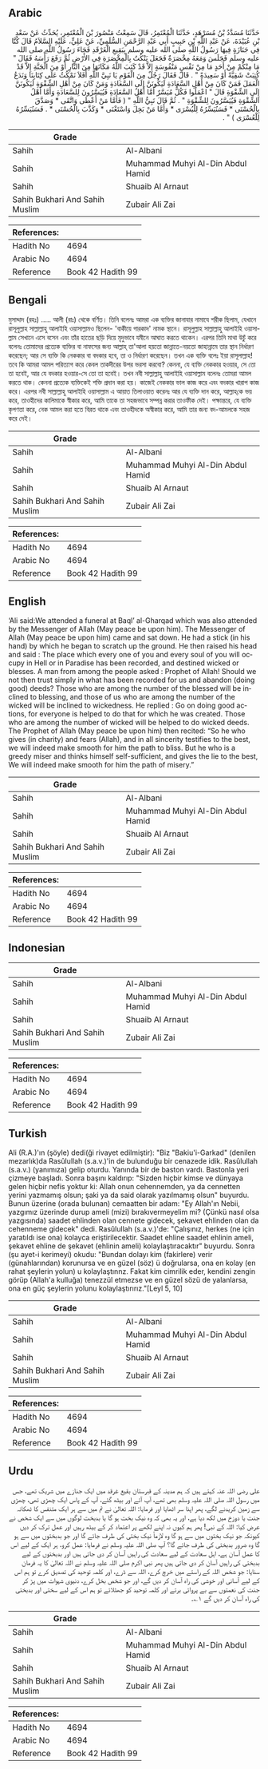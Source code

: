 ## Arabic


<div dir="rtl" lang="ar" style={{fontSize:'larger',backgroundColor:'#f8f9fa',padding:20}}>
حَدَّثَنَا مُسَدَّدُ بْنُ مُسَرْهَدٍ، حَدَّثَنَا الْمُعْتَمِرُ، قَالَ سَمِعْتُ مَنْصُورَ بْنَ الْمُعْتَمِرِ، يُحَدِّثُ عَنْ سَعْدِ بْنِ عُبَيْدَةَ، عَنْ عَبْدِ اللَّهِ بْنِ حَبِيبٍ أَبِي عَبْدِ الرَّحْمَنِ السُّلَمِيِّ، عَنْ عَلِيٍّ، عَلَيْهِ السَّلاَمُ قَالَ كُنَّا فِي جَنَازَةٍ فِيهَا رَسُولُ اللَّهِ صلى الله عليه وسلم بِبَقِيعِ الْغَرْقَدِ فَجَاءَ رَسُولُ اللَّهِ صلى الله عليه وسلم فَجَلَسَ وَمَعَهُ مِخْصَرَةٌ فَجَعَلَ يَنْكُتُ بِالْمِخْصَرَةِ فِي الأَرْضِ ثُمَّ رَفَعَ رَأْسَهُ فَقَالَ ‏"‏ مَا مِنْكُمْ مِنْ أَحَدٍ مَا مِنْ نَفْسٍ مَنْفُوسَةٍ إِلاَّ قَدْ كَتَبَ اللَّهُ مَكَانَهَا مِنَ النَّارِ أَوْ مِنَ الْجَنَّةِ إِلاَّ قَدْ كُتِبَتْ شَقِيَّةً أَوْ سَعِيدَةً ‏"‏ ‏.‏ قَالَ فَقَالَ رَجُلٌ مِنَ الْقَوْمِ يَا نَبِيَّ اللَّهِ أَفَلاَ نَمْكُثُ عَلَى كِتَابِنَا وَنَدَعُ الْعَمَلَ فَمَنْ كَانَ مِنْ أَهْلِ السَّعَادَةِ لَيَكُونَنَّ إِلَى السَّعَادَةِ وَمَنْ كَانَ مِنْ أَهْلِ الشِّقْوَةِ لَيَكُونَنَّ إِلَى الشِّقْوَةِ قَالَ ‏"‏ اعْمَلُوا فَكُلٌّ مُيَسَّرٌ أَمَّا أَهْلُ السَّعَادَةِ فَيُيَسَّرُونَ لِلسَّعَادَةِ وَأَمَّا أَهْلُ الشِّقْوَةِ فَيُيَسَّرُونَ لِلشِّقْوَةِ ‏"‏ ‏.‏ ثُمَّ قَالَ نَبِيُّ اللَّهِ ‏"‏ ‏(‏ فَأَمَّا مَنْ أَعْطَى وَاتَّقَى * وَصَدَّقَ بِالْحُسْنَى * فَسَنُيَسِّرُهُ لِلْيُسْرَى * وَأَمَّا مَنْ بَخِلَ وَاسْتَغْنَى * وَكَذَّبَ بِالْحُسْنَى * ‏.‏ فَسَنُيَسِّرُهُ لِلْعُسْرَى ‏)‏ ‏"‏ ‏.‏
</div>
<div style={{backgroundColor:'#f8f9fa',padding:20, marginBottom: 10}}><table> <thead> <tr> <th>Grade</th> <th></th> </tr> </thead> <tbody> <tr><td>Sahih</td><td>Al-Albani</td></tr><tr><td>Sahih</td><td>Muhammad Muhyi Al-Din Abdul Hamid</td></tr><tr><td>Sahih</td><td>Shuaib Al Arnaut</td></tr><tr><td>Sahih Bukhari And Sahih Muslim</td><td>Zubair Ali Zai</td></tr></tbody></table><table> <thead> <tr> <th>References:</th> <th></th> </tr> </thead> <tbody><tr><td>Hadith No</td><td>4694</td></tr><tr><td>Arabic No</td><td>4694</td></tr><tr><td>Reference</td><td>Book 42 Hadith 99</td></tr></tbody></table></div>

## Bengali


<div dir="ltr" lang="bn" style={{fontSize:'larger',backgroundColor:'#f8f9fa',padding:20}}>
মুসাদ্দাদ (রহঃ) ..... আলী (রাঃ) থেকে বর্ণিত। তিনি বলেনঃ আমরা এক ব্যক্তির জানাযার নামাযে শরীক ছিলাম, যেখানে রাসূলুল্লাহ সাল্লাল্লাহু আলাইহি ওয়াসাল্লামও ছিলেন- 'বাকীয়ে গারকাদ' নামক স্থানে। রাসূলুল্লাহ সাল্লাল্লাহু আলাইহি ওয়াসাল্লাম সেখানে এসে বসেন এবং তাঁর হাতের ছড়ি দিয়ে মৃদুভাবে যমীনে আঘাত করতে থাকেন। এরপর তিনি মাথা উচুঁ করে বলেনঃ তোমাদের প্রত্যেক ব্যক্তির বা নাফসের জন্য আল্লাহ্‌ তা'আলা হয়তো জান্নাতে-নয়তো জাহান্নামে তার স্থান নির্ধারণ করেছেন; আর সে ব্যক্তি কি নেককার বা বদকার হবে, তা ও নির্ধারণ করেছেন। তখন এক ব্যক্তি বলেঃ ইয়া রাসূলাল্লাহ! তবে কি আমরা আমল পরিত্যাগ করে কেবল তাকদীরের উপর ভরসা করবো? কেননা, যে ব্যক্তি নেককার হওয়ার, সে তো তা হবেই, আর যে বদকার হওয়ার-সে তো তা হবেই। তখন নবী সাল্লাল্লাহু আলাইহি ওয়াসাল্লাম বলেনঃ তোমরা আমল করতে থাক। কেননা প্রত্যেক ব্যক্তিকেই শক্তি প্রদান করা হয়। কাজেই নেককার ভাল কাজ করে এবং বদকার খারাপ কাজ করে। এরপর নবী সাল্লাল্লাহু আলাইহি ওয়াসাল্লাম এ আয়াত তিলাওয়াত করেনঃ আর যে ব্যক্তি দান করে, আল্লাহ্‌কে ভয় করে, তাওহীদের কালিমাকে স্বীকার করে, আমি তাকে তা সহজভাবে সম্পন্ন করার তাওফীক দেই। পক্ষান্তরে, যে ব্যক্তি কৃপণতা করে, নেক আমল করা হতে বিরত থাকে এবং তাওহীদকে অস্বীকার করে, আমি তার জন্য বদ-আমলকে সহজ করে দেই।
</div>
<div style={{backgroundColor:'#f8f9fa',padding:20, marginBottom: 10}}><table> <thead> <tr> <th>Grade</th> <th></th> </tr> </thead> <tbody> <tr><td>Sahih</td><td>Al-Albani</td></tr><tr><td>Sahih</td><td>Muhammad Muhyi Al-Din Abdul Hamid</td></tr><tr><td>Sahih</td><td>Shuaib Al Arnaut</td></tr><tr><td>Sahih Bukhari And Sahih Muslim</td><td>Zubair Ali Zai</td></tr></tbody></table><table> <thead> <tr> <th>References:</th> <th></th> </tr> </thead> <tbody><tr><td>Hadith No</td><td>4694</td></tr><tr><td>Arabic No</td><td>4694</td></tr><tr><td>Reference</td><td>Book 42 Hadith 99</td></tr></tbody></table></div>

## English


<div dir="ltr" lang="en" style={{fontSize:'larger',backgroundColor:'#f8f9fa',padding:20}}>
‘Ali said:We attended a funeral at Baql’ al-Gharqad which was also attended by the Messenger of Allah (May peace be upon him). The Messenger of Allah (May peace be upon him) came and sat down. He had a stick (in his hand) by which he began to scratch up the ground. He then raised his head and said : The place which every one of you and every soul of you will occupy in Hell or in Paradise has been recorded, and destined wicked or blesses. A man from among the people asked : Prophet of Allah! Should we not then trust simply in what has been recorded for us and abandon (doing good) deeds? Those who are among the number of the blessed will be inclined to blessing, and those of us who are among the number of the wicked will be inclined to wickedness. He replied : Go on doing good actions, for everyone is helped to do that for which he was created. Those who are among the number of wicked will be helped to do wicked deeds. The Prophet of Allah (May peace be upon him) then recited: “So he who gives (in charity) and fears (Allah), and in all sincerity testifies to the best, we will indeed make smooth for him the path to bliss. But he who is a greedy miser and thinks himself self-sufficient, and gives the lie to the best, We will indeed make smooth for him the path of misery.”
</div>
<div style={{backgroundColor:'#f8f9fa',padding:20, marginBottom: 10}}><table> <thead> <tr> <th>Grade</th> <th></th> </tr> </thead> <tbody> <tr><td>Sahih</td><td>Al-Albani</td></tr><tr><td>Sahih</td><td>Muhammad Muhyi Al-Din Abdul Hamid</td></tr><tr><td>Sahih</td><td>Shuaib Al Arnaut</td></tr><tr><td>Sahih Bukhari And Sahih Muslim</td><td>Zubair Ali Zai</td></tr></tbody></table><table> <thead> <tr> <th>References:</th> <th></th> </tr> </thead> <tbody><tr><td>Hadith No</td><td>4694</td></tr><tr><td>Arabic No</td><td>4694</td></tr><tr><td>Reference</td><td>Book 42 Hadith 99</td></tr></tbody></table></div>

## Indonesian


<div dir="ltr" lang="id" style={{fontSize:'larger',backgroundColor:'#f8f9fa',padding:20}}>

</div>
<div style={{backgroundColor:'#f8f9fa',padding:20, marginBottom: 10}}><table> <thead> <tr> <th>Grade</th> <th></th> </tr> </thead> <tbody> <tr><td>Sahih</td><td>Al-Albani</td></tr><tr><td>Sahih</td><td>Muhammad Muhyi Al-Din Abdul Hamid</td></tr><tr><td>Sahih</td><td>Shuaib Al Arnaut</td></tr><tr><td>Sahih Bukhari And Sahih Muslim</td><td>Zubair Ali Zai</td></tr></tbody></table><table> <thead> <tr> <th>References:</th> <th></th> </tr> </thead> <tbody><tr><td>Hadith No</td><td>4694</td></tr><tr><td>Arabic No</td><td>4694</td></tr><tr><td>Reference</td><td>Book 42 Hadith 99</td></tr></tbody></table></div>

## Turkish


<div dir="ltr" lang="tr" style={{fontSize:'larger',backgroundColor:'#f8f9fa',padding:20}}>
Ali (R.A.)'ın (şöyle) dedi(ği rivayet edilmiştir): "Biz "Bakiu'i-Garkad" (denilen mezarlık)da Rasûlullah (s.a.v.)'in de bulunduğu bir cenazede idik. Rasûlullah (s.a.v.) (yanımıza) gelip oturdu. Yanında bir de baston vardı. Bastonla yeri çizmeye başladı. Sonra başını kaldırıp: "Sizden hiçbir kimse ve dünyaya gelen hiçbir nefis yoktur ki: Allah onun cehennemden, ya da cennetten yerini yazmamış olsun; şaki ya da said olarak yazılmamış olsun" buyurdu. Bunun üzerine (orada bulunan) cemaatten bir adam: "Ey Allah'ın Nebii, yazgımız üzerinde durup ameli (mizi) bırakıvermeyelim mi? (Çünkü nasıl olsa yazgısında) saadet ehlinden olan cennete gidecek, şekavet ehlinden olan da cehenneme gidecek" dedi. Rasûlullah (s.a.v.)'de: "Çalışınız, herkes (ne için yaratıldı ise ona) kolayca eriştirilecektir. Saadet ehline saadet ehlinin ameli, şekavet ehline de şekavet (ehlinin ameli) kolaylaştıracaktır" buyurdu. Sonra (şu ayet-i kerimeyi) okudu: "Bundan dolayı kim (fakirlere) verir (günahlarından) korunursa ve en güzel (söz) ü doğrularsa, ona en kolay (en rahat şeylerin yolun) u kolaylaştınnz. Fakat kim cimrilik eder, kendini zengin görüp (Allah'a kulluğa) tenezzül etmezse ve en güzel sözü de yalanlarsa, ona en güç şeylerin yolunu kolaylaştırırız."[Leyl 5, 10]
</div>
<div style={{backgroundColor:'#f8f9fa',padding:20, marginBottom: 10}}><table> <thead> <tr> <th>Grade</th> <th></th> </tr> </thead> <tbody> <tr><td>Sahih</td><td>Al-Albani</td></tr><tr><td>Sahih</td><td>Muhammad Muhyi Al-Din Abdul Hamid</td></tr><tr><td>Sahih</td><td>Shuaib Al Arnaut</td></tr><tr><td>Sahih Bukhari And Sahih Muslim</td><td>Zubair Ali Zai</td></tr></tbody></table><table> <thead> <tr> <th>References:</th> <th></th> </tr> </thead> <tbody><tr><td>Hadith No</td><td>4694</td></tr><tr><td>Arabic No</td><td>4694</td></tr><tr><td>Reference</td><td>Book 42 Hadith 99</td></tr></tbody></table></div>

## Urdu


<div dir="rtl" lang="ur" style={{fontSize:'larger',backgroundColor:'#f8f9fa',padding:20}}>
علی رضی اللہ عنہ کہتے ہیں کہ ہم مدینہ کے قبرستان بقیع غرقد میں ایک جنازے میں شریک تھے، جس میں رسول اللہ صلی اللہ علیہ وسلم بھی تھے، آپ آئے اور بیٹھ گئے، آپ کے پاس ایک چھڑی تھی، چھڑی سے زمین کریدنے لگے، پھر اپنا سر اٹھایا اور فرمایا: اللہ تعالیٰ نے تم میں سے ہر ایک متنفس کا ٹھکانہ جنت یا دوزخ میں لکھ دیا ہے، اور یہ بھی کہ وہ نیک بخت ہو گا یا بدبخت لوگوں میں سے ایک شخص نے عرض کیا: اللہ کے نبی! پھر ہم کیوں نہ اپنے لکھے پر اعتماد کر کے بیٹھ رہیں اور عمل ترک کر دیں کیونکہ جو نیک بختوں میں سے ہو گا وہ لازماً نیک بختی کی طرف جائے گا اور جو بدبختوں میں سے ہو گا وہ ضرور بدبختی کی طرف جائے گا؟ آپ صلی اللہ علیہ وسلم نے فرمایا: عمل کرو، ہر ایک کے لیے اس کا عمل آسان ہے، اہل سعادت کے لیے سعادت کی راہیں آسان کر دی جاتی ہیں اور بدبختوں کے لیے بدبختی کی راہیں آسان کر دی جاتی ہیں پھر نبی اکرم صلی اللہ علیہ وسلم نے اللہ تعالیٰ کا یہ فرمان سنایا: جو شخص اللہ کے راستے میں خرچ کرے، اللہ سے ڈرے، اور کلمہ توحید کی تصدیق کرے تو ہم اس کے لیے آسانی اور خوشی کی راہ آسان کر دیں گے، اور جو شخص بخل کرے، دنیوی شہوات میں پڑ کر جنت کی نعمتوں سے بے پروائی برتے اور کلمہ توحید کو جھٹلائے تو ہم اس کے لیے سختی اور بدبختی کی راہ آسان کر دیں گے ۱؎۔
</div>
<div style={{backgroundColor:'#f8f9fa',padding:20, marginBottom: 10}}><table> <thead> <tr> <th>Grade</th> <th></th> </tr> </thead> <tbody> <tr><td>Sahih</td><td>Al-Albani</td></tr><tr><td>Sahih</td><td>Muhammad Muhyi Al-Din Abdul Hamid</td></tr><tr><td>Sahih</td><td>Shuaib Al Arnaut</td></tr><tr><td>Sahih Bukhari And Sahih Muslim</td><td>Zubair Ali Zai</td></tr></tbody></table><table> <thead> <tr> <th>References:</th> <th></th> </tr> </thead> <tbody><tr><td>Hadith No</td><td>4694</td></tr><tr><td>Arabic No</td><td>4694</td></tr><tr><td>Reference</td><td>Book 42 Hadith 99</td></tr></tbody></table></div>